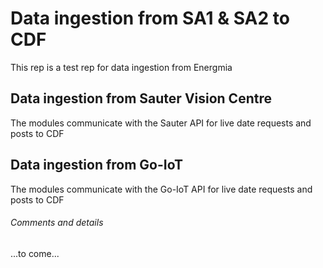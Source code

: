# Data ingestion from SA1 & SA2 to CDF
This rep is a test rep for data ingestion from Energmia
## Data ingestion from Sauter Vision Centre
The modules communicate with the Sauter API for live date requests and posts to CDF
## Data ingestion from Go-IoT
The modules communicate with the Go-IoT API for live date requests and posts to CDF
###### Comments and details
...to come...